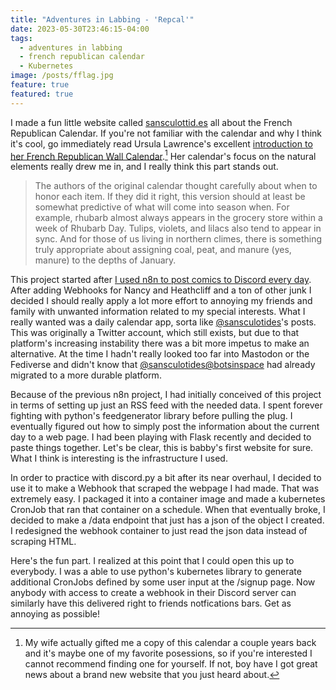 ```yaml
---
title: "Adventures in Labbing - 'Repcal'"
date: 2023-05-30T23:46:15-04:00
tags:
  - adventures in labbing
  - french republican calendar
  - Kubernetes
image: /posts/fflag.jpg
feature: true
featured: true
---
```


I made a fun little website called [sansculottid.es](https://sansculottid.es) all about the French Republican Calendar. If you're not familiar with the calendar and why I think it's cool, go immediately read Ursula Lawrence's excellent [introduction to her French Republican Wall Calendar](https://www.ursulalawrence.com/the-french-republican-wall-calendar).[^1] Her calendar's focus on the natural elements really drew me in, and I really think this part stands out.

>The authors of the original calendar thought carefully about when to honor each item. If they did it right, this version should at least be somewhat predictive of what will come into season when. For example, rhubarb almost always appears in the grocery store within a week of Rhubarb Day. Tulips, violets, and lilacs also tend to appear in sync. And for those of us living in northern climes, there is something truly appropriate about assigning coal, peat, and manure (yes, manure) to the depths of January.

This project started after [I used n8n to post comics to Discord every day](https://worstwizard.online/posts/labbing/adventures-in-n8n). After adding Webhooks for Nancy and Heathcliff and a ton of other junk I decided I should really apply a lot more effort to annoying my friends and family with unwanted information related to my special interests. What I really wanted was a daily calendar app, sorta like [@sansculotides](https://twitter.com/sansculotides)'s posts. This was originally a Twitter account, which still exists, but due to that platform's increasing instability there was a bit more impetus to make an alternative. At the time I hadn't really looked too far into Mastodon or the Fediverse and didn't know that [@sansculotides@botsinspace](https://botsin.space/@sansculotides) had already migrated to a more durable platform.

Because of the previous n8n project, I had initially conceived of this project in terms of setting up just an RSS feed with the needed data. I spent forever fighting with python's feedgenerator library before pulling the plug. I eventually figured out how to simply post the information about the current day to a web page. I had been playing with Flask recently and decided to paste things together. Let's be clear, this is babby's first website for sure. What I think is interesting is the infrastructure I used. 

In order to practice with discord.py a bit after its near overhaul, I decided to use it to make a Webhook that scraped the webpage I had made. That was extremely easy. I packaged it into a container image and made a kubernetes CronJob that ran that container on a schedule. When that eventually broke, I decided to make a /data endpoint that just has a json of the object I created. I redesigned the webhook container to just read the json data instead of scraping HTML.

Here's the fun part. I realized at this point that I could open this up to everybody. I was a able to use python's kubernetes library to generate additional CronJobs defined by some user input at the /signup page. Now anybody with access to create a webhook in their Discord server can similarly have this delivered right to friends notfications bars. Get as annoying as possible!

[^1]: My wife actually gifted me a copy of this calendar a couple years back and it's maybe one of my favorite posessions, so if you're interested I cannot recommend finding one for yourself. If not, boy have I got great news about a brand new website that you just heard about.